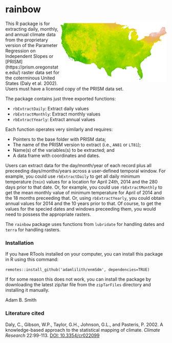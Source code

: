 # rainbow
<img align="right" src="prism.png" height="190"/>
This R package is for extracting daily, monthly, and annual climate data from the proprietary version of the Parameter Regression on Independent Slopes or [PRISM](https://prism.oregonstate.edu/) raster data set for the coterminous United States (Daly et al. 2002). Users must have a licensed copy of the PRISM data set.

The package contains just three exported functions:
* `rbExtractDaily`: Extract daily values
* `rbExtractMonthly`: Extract monthly values
* `rbExtractYearly`: Extract annual values

Each function operates very similarly and requires:
* Pointers to the base folder with PRISM data;
* The name of the PRISM version to extract (i.e., `AN81` or `LT81`);
* Name(s) of the variables(s) to be extracted; and
* A data frame with coordinates and dates.

Users can extract data for the day/month/year of each record plus all preceeding days/months/years across a user-defined temporal window. For example, you could use `rbExtractDaily` to get all daily minimum temperature (`tmin`) values for a location for April 24th, 2014 and the 280 days prior to that date. Or, for example, you could use `rbExtractMonthly` to get the mean monthly value of minimum temperature for April of 2014 and the 18 months preceeding that. Or, using `rbExtractYearly`, you could obtain annual values for 2014 and the 10 years prior to that.  Of course, to get the values for the specied dates and windows preceeding them, you would need to possess the appropriate rasters.

The `rainbow` package uses functions from `lubridate` for handling dates and `terra` for handling rasters.

### Installation ###
If you have RTools installed on your computer, you can install this package in R using this command:

`remotes::install_github('adamlilith/enmSdm', dependencies=TRUE)`  

If for some reason this does not work, you can install the package by downloading the latest zip/tar file from the `zipTarFiles` directory and installing it manually.

Adam B. Smith

### Literature cited ###
Daly, C., Gibson, W.P., Taylor, G.H., Johnson, G.L., and Pasteris, P.  2002.  A knowledge-based approach to the statistical mapping of climate.  *Climate Research* 22:99-113. [DOI: 10.3354/cr022099](http://dx.doi.org/10.3354/cr022099)
